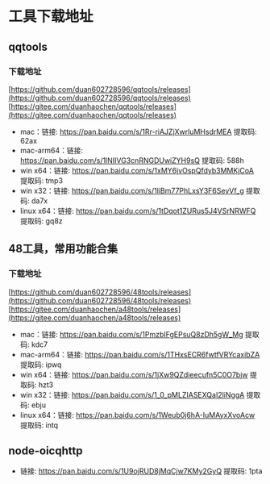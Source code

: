 # 工具下载地址

## qqtools

### 下载地址
[https://github.com/duan602728596/qqtools/releases](https://github.com/duan602728596/qqtools/releases)   
[https://gitee.com/duanhaochen/qqtools/releases](https://gitee.com/duanhaochen/qqtools/releases)
* mac：链接: https://pan.baidu.com/s/1Rr-riAJZjXwrluMHsdrMEA 提取码: 62ax
* mac-arm64：链接: https://pan.baidu.com/s/1lNIIVG3cnRNGDUwiZYH9sQ 提取码: 588h
* win x64：链接: https://pan.baidu.com/s/1xMY6jvOspQfdyb3MMKjCoA 提取码: tmp3
* win x32：链接: https://pan.baidu.com/s/1liBm77PhLxsY3F6SevVf_g 提取码: da7x
* linux x64：链接: https://pan.baidu.com/s/1tDqot1ZURus5J4VSrNRWFQ 提取码: gq8z

## 48工具，常用功能合集

### 下载地址
[https://github.com/duan602728596/48tools/releases](https://github.com/duan602728596/48tools/releases)   
[https://gitee.com/duanhaochen/a48tools/releases](https://gitee.com/duanhaochen/a48tools/releases)
* mac：链接: https://pan.baidu.com/s/1PmzbIFgEPsuQ8zDh5gW_Mg 提取码: kdc7
* mac-arm64：链接: https://pan.baidu.com/s/1THxsECR6fwtfVRYcaxibZA 提取码: ipwq
* win x64：链接: https://pan.baidu.com/s/1jXw9QZdieecufn5C0O7bjw 提取码: hzt3
* win x32：链接: https://pan.baidu.com/s/1_0_pMLZIASEXQaI2liNggA 提取码: ebju
* linux x64：链接: https://pan.baidu.com/s/1Weub0j6hA-IuMAyxXvoAcw 提取码: intq

## node-oicqhttp

* 链接: https://pan.baidu.com/s/1U9ojRUD8jMqCjw7KMy2GyQ 提取码: 1pta

